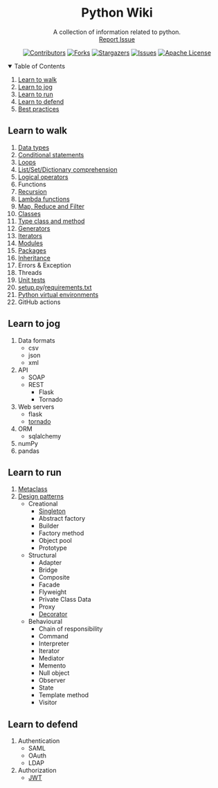 <!-- PROJECT SHIELDS -->
<!--
*** I'm using markdown "reference style" links for readability.
*** Reference links are enclosed in brackets [ ] instead of parentheses ( ).
*** See the bottom of this document for the declaration of the reference variables
*** for contributors-url, forks-url, etc. This is an optional, concise syntax you may use.
*** https://www.markdownguide.org/basic-syntax/#reference-style-links
-->
<div align="center">
  <h1 align="center">Python Wiki</h1>
  <p align="center">
    A collection of information related to python.
    <br />
    <a href="https://github.com/pyPadaiyal/wiki/issues/new/choose">Report Issue</a>
  </p>

[![Contributors][contributors-shield]][contributors-url]
[![Forks][forks-shield]][forks-url]
[![Stargazers][stars-shield]][stars-url]
[![Issues][issues-shield]][issues-url]
[![Apache License][license-shield]][license-url] <br>
</div>

<!-- TABLE OF CONTENTS -->
<details open="open">
  <summary>Table of Contents</summary>
  <ol>
    <li><a href="#learn_to_walk">Learn to walk</a></li>
    <li><a href="#learn_to_jog">Learn to jog</a></li>
    <li><a href="#learn_to_run">Learn to run</a></li>
    <li><a href="#learn_to_defend">Learn to defend</a></li>
    <li><a href="best_practices.md">Best practices</a></li>
  </ol>
</details>

## Learn to walk
1. [Data types](wiki/datatypes/datatypes.py)
2. [Conditional statements](wiki/conditions)
3. [Loops](wiki/loops/loops.py)
4. [List/Set/Dictionary comprehension](wiki/loops/loops.py)
5. [Logical operators](wiki/conditions/logical_operators.py)
6. Functions
7. [Recursion](wiki/loops/recursion.py)
8. [Lambda functions](wiki/general/lambdas.py)
9. [Map, Reduce and Filter](wiki/general/map_filter_reduce.py)
10. [Classes](wiki/general/classes.py)
11. [Type class and method](wiki/general/type_class_and_method.py)
12. [Generators](wiki/loops/generator.py)
13. [Iterators](wiki/loops/iterator.py)
14. [Modules](wiki/packages_and_modules/modules.py)
15. [Packages](wiki/packages_and_modules/import.py)
16. [Inheritance](wiki/inheritance)
17. Errors & Exception
18. Threads
19. [Unit tests](wiki/unit_tests)
20. [setup.py](setup.py)/[requirements.txt](requirements.txt)
21. [Python virtual environments](https://docs.python.org/3/tutorial/venv.html)
22. GitHub actions

## Learn to jog
1. Data formats
   - csv
   - json
   - xml
2. API
   - SOAP
   - REST
     - Flask
     - Tornado
3. Web servers
   - flask
   - [tornado](wiki/rest/tornado.py)
4. ORM
   - sqlalchemy
5. numPy
6. pandas

## Learn to run
1. [Metaclass](wiki/metaclasses)
2. [Design patterns](wiki/design_patterns)
    - Creational
      - [Singleton](wiki/design_patterns/singleton.py)
      - Abstract factory
      - Builder
      - Factory method
      - Object pool
      - Prototype
    - Structural
      - Adapter
      - Bridge
      - Composite
      - Facade
      - Flyweight
      - Private Class Data
      - Proxy
      - [Decorator](wiki/design_patterns/decorator.py)
    - Behavioural
      - Chain of responsibility
      - Command
      - Interpreter
      - Iterator
      - Mediator
      - Memento
      - Null object
      - Observer
      - State
      - Template method
      - Visitor

## Learn to defend
1. Authentication
   - SAML
   - OAuth
   - LDAP
2. Authorization
   - [JWT](wiki/security/authorization/jwt_sample.py)

[contributors-shield]: https://img.shields.io/github/contributors/pyPadaiyal/wiki.svg?style=for-the-badge
[contributors-url]: https://github.com/pyPadaiyal/wiki/graphs/contributors
[forks-shield]: https://img.shields.io/github/forks/pyPadaiyal/wiki.svg?style=for-the-badge
[forks-url]: https://github.com/pyPadaiyal/wiki/graphs/network/members
[stars-shield]: https://img.shields.io/github/stars/pyPadaiyal/wiki.svg?style=for-the-badge
[stars-url]: https://github.com/pyPadaiyal/wiki/stargazers
[issues-shield]: https://img.shields.io/github/issues/pyPadaiyal/wiki.svg?style=for-the-badge
[issues-url]: https://github.com/pyPadaiyal/wiki/issues
[license-shield]: https://img.shields.io/github/license/pyPadaiyal/wiki.svg?style=for-the-badge
[license-url]: https://github.com/pyPadaiyal/wiki/blob/master/LICENSE
[product-screenshot]: images/screenshot.png
